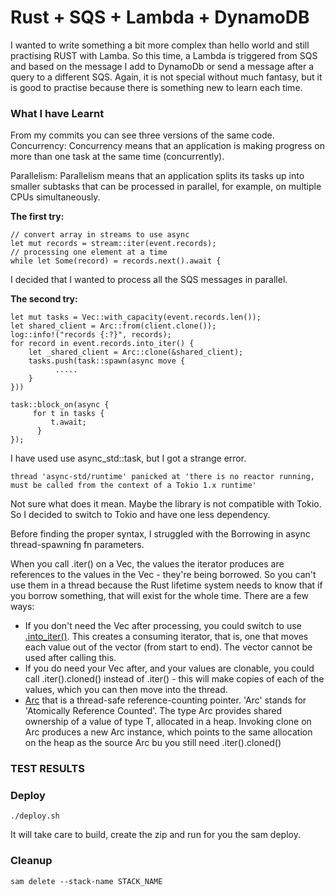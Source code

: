 # Rust + SQS + Lambda + DynamoDB

I wanted to write something a bit more complex than hello world and still practising RUST with Lamba. So this time, a Lambda is triggered from SQS and based on the message I add to DynamoDb or send a message after a query to a different SQS.
Again, it is not special without much fantasy, but it is good to practise because there is something new to learn each time. 

### What I have Learnt ###


From my commits you can see three versions of the same code.
Concurrency:
Concurrency means that an application is making progress on more than one task at the same time (concurrently).

Parallelism:
Parallelism means that an application splits its tasks up into smaller subtasks that can be processed in parallel, for example, on multiple CPUs simultaneously.

**The first try:**
```
// convert array in streams to use async
let mut records = stream::iter(event.records); 
// processing one element at a time
while let Some(record) = records.next().await {
```
I decided that I wanted to process all the SQS messages in parallel.

**The second try:**
```
let mut tasks = Vec::with_capacity(event.records.len());
let shared_client = Arc::from(client.clone());
log::info!("records {:?}", records);
for record in event.records.into_iter() {
    let _shared_client = Arc::clone(&shared_client);
    tasks.push(task::spawn(async move {
          .....
    }
}))

task::block_on(async {
     for t in tasks {
         t.await; 
      }
});
```
I have used use async_std::task, but I got a strange error.
``` 
thread 'async-std/runtime' panicked at 'there is no reactor running, must be called from the context of a Tokio 1.x runtime'
```
Not sure what does it mean. Maybe the library is not compatible with Tokio. So I decided to switch to Tokio and have one less dependency.

Before finding the proper syntax, I  struggled with the
Borrowing in async thread-spawning fn parameters.

When you call .iter() on a Vec, the values the iterator produces are references to the values in the Vec - they're being borrowed. So you can't use them in a thread because the Rust lifetime system needs to know that if you borrow something, that will exist for the whole time. 
There are a few ways:

* If you don't need the Vec after processing, you could switch to use [.into_iter()](https://doc.rust-lang.org/std/iter/trait.IntoIterator.html#tymethod.into_iter). This creates a consuming iterator, that is, one that moves each value out of the vector (from start to end). The vector cannot be used after calling this.
* If you do need your Vec after, and your values are clonable, you could call .iter().cloned() instead of .iter() - this will make copies of each of the values, which you can then move into the thread.
* [Arc<T>](https://doc.rust-lang.org/std/sync/struct.Arc.html) that is a thread-safe reference-counting pointer. 'Arc' stands for 'Atomically Reference Counted'. The type Arc<T> provides shared ownership of a value of type T, allocated in a heap. Invoking clone on Arc produces a new Arc instance, which points to the same allocation on the heap as the source Arc bu you still need .iter().cloned()

### TEST RESULTS ###


### Deploy ###
```
./deploy.sh
```
It will take care to build, create the zip and run for you the sam deploy.

### Cleanup ###
```
sam delete --stack-name STACK_NAME
```
